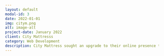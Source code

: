 ```yaml
---
layout: default
modal-id: 3
date: 2022-01-01
img: citym.png
alt: image-alt
project-date: January 2022
client: City Mattresss
category: Web Development
description: City Mattress sought an upgrade to their online presence tom increase revenue from online sales and to drive traffic in-store. A team of developers, user experience engineers, search optimization specialists and AB testing experts overhauled the e-commerce experience of the <a href="https://www.citymattress.com/">City Mattres website</a>. </br></br>The result - a comeplete redesign of their front-end, site enhancements to drive conversions for key metrics and a new connector between their CMS and ERP to increase efficiencies in stock management.
---
```

